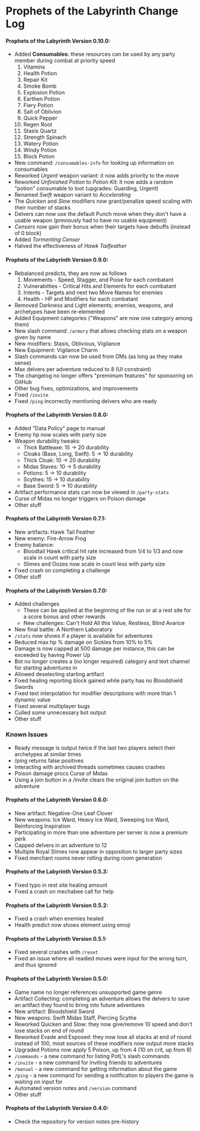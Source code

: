 # Prophets of the Labyrinth Change Log
#### Prophets of the Labyrinth Version 0.10.0:
- Added **Consumables**: these resources can be used by any party member during combat at priority speed
   1. Vitamins
   2. Health Potion
   3. Repair Kit
   4. Smoke Bomb
   5. Explosion Potion
   6. Earthen Potion
   7. Fiery Potion
   8. Salt of Oblivion
   9. Quick Pepper
   10. Regen Root
   11. Stasis Quartz
   12. Strength Spinach
   13. Watery Potion
   14. Windy Potion
   15. Block Potion
- New command: `/consumables-info` for looking up information on consumables
- Reworked *Urgent* weapon variant: it now adds priority to the move
- Reworked *Unfinished Potion* to *Potion Kit*: it now adds a random "potion" consumable to loot (upgrades: Guarding, Urgent)
- Renamed *Swift* weapon variant to *Accelerating*
- The *Quicken* and *Slow* modifiers now grant/penalize speed scaling with their number of stacks
- Delvers can now use the default Punch move when they don't have a usable weapon (previously had to have no usable equipment)
- *Censer*s now gain their bonus when their targets have debuffs (instead of 0 block)
- Added *Tormenting Censer*
- Halved the effectiveness of *Hawk Tailfeather*

#### Prophets of the Labyrinth Version 0.9.0:
- Rebalanced predicts, they are now as follows
   1. Movements - Speed, Stagger, and Poise for each combatant
   2. Vulnerabilties - Critical Hits and Elements for each combatant
   3. Intents - Targets and next two Move Names for enemies
   4. Health - HP and Modifiers for each combatant
- Removed Darkness and Light elements; enemies, weapons, and archetypes have been re-elemented
- Added Equipment categories ("Weapons" are now one category among them)
- New slash command: `/armory` that allows checking stats on a weapon given by name
- New modifiers: Stasis, Oblivious, Vigilance
- New Equipment: Vigilance Charm
- Slash commands can now be used from DMs (as long as they make sense)
- Max delvers per adventure reduced to 8 (UI constraint)
- The changelog no longer offers "premimum features" for sponsoring on GitHub
- Other bug fixes, optimizations, and improvements
- Fixed `/invite`
- Fixed `/ping` incorrectly mentioning delvers who are ready
#### Prophets of the Labyrinth Version 0.8.0:
- Added "Data Policy" page to manual
- Enemy hp now scales with party size
- Weapon durability tweaks:
   - Thick Battleaxe: 15 -> 20 durability
   - Cloaks (Base, Long, Swift): 5 -> 10 durability
   - Thick Cloak: 10 -> 20 durability
   - Midas Staves: 10 -> 5 durability
   - Potions: 5 -> 10 durability
   - Scythes: 15 -> 10 durability
   - Base Sword: 5 -> 10 durability
- Artifact performance stats can now be viewed in `/party-stats`
- Curse of Midas no longer triggers on Poison damage
- Other stuff
#### Prophets of the Labyrinth Version 0.7.1:
- New artifacts: Hawk Tail Feather
- New enemy: Fire-Arrow Frog
- Enemy balance:
   - Bloodtail Hawk critical hit rate increased from 1/4 to 1/3 and now scale in count with party size
   - Slimes and Oozes now scale in count less with party size
- Fixed crash on completing a challenge
- Other stuff
#### Prophets of the Labyrinth Version 0.7.0:
- Added challenges
   - These can be applied at the beginning of the run or at a rest site for a score bonus and other rewards
   - New challenges: Can't Hold All this Value, Restless, Blind Avarice
- New final battle: A Northern Laboratory
- `/stats` now shows if a player is available for adventures
- Reduced max hp % damage on Sickles from 10% to 5%
- Damage is now capped at 500 damage per instance, this can be exceeded by having Power Up
- Bot no longer creates a (no longer required) category and text channel for starting adventures in
- Allowed deselecting starting artifact
- Fixed healing reporting block gained while party has no Bloodshield Swords
- Fixed text interpolation for modifier descriptions with more than 1 dynamic value
- Fixed several multiplayer bugs
- Culled some unnecessary bot output
- Other stuff
### Known Issues
- Ready message is output twice if the last two players select their archetypes at similar times
- /ping returns false positives
- Interacting with archived threads sometimes causes crashes
- Poison damage procs Curse of Midas
- Using a join button in a /invite clears the original join button on the adventure
#### Prophets of the Labyrinth Version 0.6.0:
- New artifact: Negative-One Leaf Clover
- New weapons: Ice Ward, Heavy Ice Ward, Sweeping Ice Ward, Reinforcing Inspiration
- Participating in more than one adventure per server is now a premium perk
- Capped delvers in an adventure to 12
- Multiple Royal Slimes now appear in opposition to larger party sizes
- Fixed merchant rooms never rolling during room generation
#### Prophets of the Labyrinth Version 0.5.3:
- Fixed typo in rest site healing amount
- Fixed a crash on mechabee call for help
#### Prophets of the Labyrinth Version 0.5.2:
- Fixed a crash when enemies healed
- Health predict now shows element using emoji
#### Prophets of the Labyrinth Version 0.5.1:
- Fixed several crashes with `/reset`
- Fixed an issue where all readied moves were input for the wrong turn, and thus ignored
#### Prophets of the Labyrinth Version 0.5.0:
- Game name no longer references unsupported game genre
- Artifact Collecting: completing an adventure allows the delvers to save an artifact they found to bring into future adventures
- New artifact: Bloodshield Sword
- New weapons: Swift Midas Staff, Piercing Scythe
- Reworked Quicken and Slow: they now give/remove 10 speed and don't lose stacks on end of round
- Reworked Evade and Exposed: they now lose all stacks at end of round instead of 100, most sources of these modifiers now output more stacks
- Upgraded Potions now apply 5 Poison, up from 4 (10 on crit, up from 8)
- `/commands` - a new command for listing PotL's slash commands
- `/invite` - a new command for inviting friends to adventures
- `/manual` - a new command for getting information about the game
- `/ping` - a new command for sending a notification to players the game is waiting on input for
- Automated version notes and `/version` command
- Other stuff

#### Prophets of the Labyrinth Version 0.4.0:
- Check the repository for version notes pre-history
